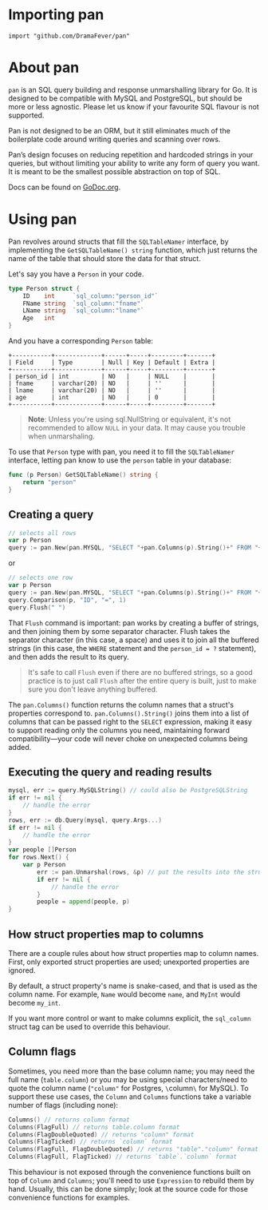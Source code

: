 # Importing pan
    import "github.com/DramaFever/pan"

# About pan

`pan` is an SQL query building and response unmarshalling library for Go. It is designed to be compatible with MySQL and PostgreSQL, but should be more or less agnostic. Please let us know if your favourite SQL flavour is not supported.

Pan is not designed to be an ORM, but it still eliminates much of the boilerplate code around writing queries and scanning over rows.

Pan’s design focuses on reducing repetition and hardcoded strings in your queries, but without limiting your ability to write any form of query you want. It is meant to be the smallest possible abstraction on top of SQL.

Docs can be found on [GoDoc.org](https://godoc.org/darlinggo.co/pan).

# Using pan

Pan revolves around structs that fill the `SQLTableNamer` interface, by implementing the `GetSQLTableName() string` function, which just returns the name of the table that should store the data for that struct.

Let's say you have a `Person` in your code.

```go
type Person struct {
    ID    int     `sql_column:"person_id"`
    FName string  `sql_column:"fname"`
    LName string  `sql_column:"lname"`
    Age   int
}
```

And you have a corresponding `Person` table:

```
+-----------+-------------+------+-----+---------+-------+
| Field     | Type        | Null | Key | Default | Extra |
+-----------+-------------+------+-----+---------+-------+
| person_id | int         | NO   |     | NULL    |       |
| fname     | varchar(20) | NO   |     | ''      |       |
| lname     | varchar(20) | NO   |     | ''      |       |
| age       | int         | NO   |     | 0       |       |
+-----------+-------------+------+-----+---------+-------+
```

> **Note**: Unless you're using sql.NullString or equivalent, it's not recommended to allow `NULL` in your data. It may cause you trouble when unmarshaling.

To use that `Person` type with pan, you need it to fill the `SQLTableNamer` interface, letting pan know to use the `person` table in your database:

```go
func (p Person) GetSQLTableName() string {
    return "person"
}
```

## Creating a query

```go
// selects all rows
var p Person
query := pan.New(pan.MYSQL, "SELECT "+pan.Columns(p).String()+" FROM "+pan.Table(p))
```

or

```go
// selects one row
var p Person
query := pan.New(pan.MYSQL, "SELECT "+pan.Columns(p).String()+" FROM "+pan.Table(p)).Where()
query.Comparison(p, "ID", "=", 1)
query.Flush(" ")
```

That `Flush` command is important: pan works by creating a buffer of strings, and then joining them by some separator character. Flush takes the separator character (in this case, a space) and uses it to join all the buffered strings (in this case, the `WHERE` statement and the `person_id = ?` statement), and then adds the result to its query.

> It's safe to call `Flush` even if there are no buffered strings, so a good practice is to just call `Flush` after the entire query is built, just to make sure you don't leave anything buffered.

The `pan.Columns()` function returns the column names that a struct's properties correspond to. `pan.Columns().String()` joins them into a list of columns that can be passed right to the `SELECT` expression, making it easy to support reading only the columns you need, maintaining forward compatibility—your code will never choke on unexpected columns being added.

## Executing the query and reading results

```go
mysql, err := query.MySQLString() // could also be PostgreSQLString
if err != nil {
	// handle the error
}
rows, err := db.Query(mysql, query.Args...)
if err != nil {
	// handle the error
}
var people []Person
for rows.Next() {
	var p Person
        err := pan.Unmarshal(rows, &p) // put the results into the struct
        if err != nil {
        	// handle the error
        }
        people = append(people, p)
}
```

## How struct properties map to columns

There are a couple rules about how struct properties map to column names. First, only exported struct properties are used; unexported properties are ignored.

By default, a struct property's name is snake-cased, and that is used as the column name. For example, `Name` would become `name`, and `MyInt` would become `my_int`.

If you want more control or want to make columns explicit, the `sql_column` struct tag can be used to override this behaviour.

## Column flags

Sometimes, you need more than the base column name; you may need the full name (`table.column`) or you may be using special characters/need to quote the column name (`"column"` for Postgres, `\`column`\` for MySQL). To support these use cases, the `Column` and `Columns` functions take a variable number of flags (including none):

```go
Columns() // returns column format
Columns(FlagFull) // returns table.column format
Columns(FlagDoubleQuoted) // returns "column" format
Columns(FlagTicked) // returns `column` format
Columns(FlagFull, FlagDoubleQuoted) // returns "table"."column" format
Columns(FlagFull, FlagTicked) // returns `table`.`column` format
```

This behaviour is not exposed through the convenience functions built on top of `Column` and `Columns`; you'll need to use `Expression` to rebuild them by hand. Usually, this can be done simply; look at the source code for those convenience functions for examples.

